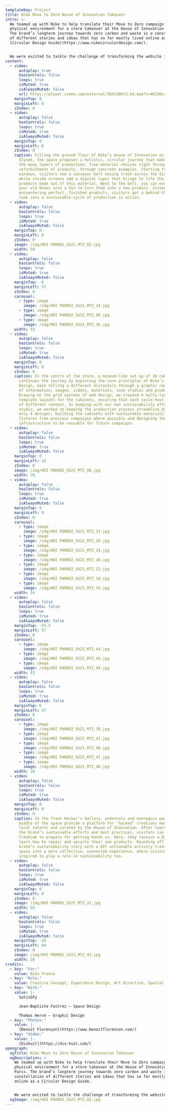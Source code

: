 ```yaml
---
templateKey: Project
title: Nike Move to Zero House of Innovation Takeover
intro: >-
  We teamed up with Nike to help translate their Move to Zero campaign into a
  physical environment for a store takeover at the House of Innovation in Paris.
  The brand’s longterm journey towards zero carbon and waste is a constellation
  of different stories and ideas that has so far mostly lived online as a
  [Circular Design Guide](https://www.nikecirculardesign.com/). 


  We were excited to tackle the challenge of transforming the website into a dynamic physical space, full of tangible, moving parts; one that both brings customers into the brand’s sustainability story, but also informs, educates and inspires them to become part of the journey by getting involved in caring for their own products.
content:
  - video:
      autoplay: true
      hasControls: false
      loops: true
      isMuted: true
      isAlwaysMuted: false
      url: https://player.vimeo.com/external/565538673.hd.mp4?s=40130cc9de82dd4aeef93737e9656d87e18309f5&profile_id=175
    marginTop: 0
    marginLeft: 0
    zIndex: 0
  - video:
      autoplay: false
      hasControls: false
      loops: true
      isMuted: true
      isAlwaysMuted: false
    marginTop: 0
    marginLeft: 0
    zIndex: 0
    caption: Filling the ground floor of Nike’s House of Innovation on the Champs
      Elysee, the space proposes a holistic, circular journey that makes visible
      the many layers of production, from material choices right through to the
      refurbishment of products, through concrete examples. Starting from the
      windows, visitors see a conveyor belt moving trash across the display,
      while inside screens add a digital layer that brings to life the different
      products made out of this material. Next to the belt, you can even drop
      your old Nikes into a bin to turn them into a new product. Instead of
      encountering perfect, finished products, visitors get a behind-the-scenes
      look into a sustainable cycle of production in action.
  - video:
      autoplay: false
      hasControls: false
      loops: true
      isMuted: true
      isAlwaysMuted: false
    marginTop: 0
    marginLeft: 0
    zIndex: 0
    image: /img/HOI PAR002_SU21_MTZ_02.jpg
    width: 50
  - video:
      autoplay: false
      hasControls: false
      loops: true
      isMuted: true
      isAlwaysMuted: false
    marginTop: -8
    marginLeft: 57
    zIndex: 0
    carousel:
      - type: image
        image: /img/HOI PAR002_SU21_MTZ_24.jpg
      - type: image
        image: /img/HOI PAR002_SU21_MTZ_06.jpg
      - type: image
        image: /img/HOI PAR002_SU21_MTZ_36.jpg
    width: 43
  - video:
      autoplay: false
      hasControls: false
      loops: true
      isMuted: true
      isAlwaysMuted: false
    marginTop: 0
    marginLeft: 0
    zIndex: 0
    caption: In the centre of the store, a museum-like set up of 10 cabinets
      continues the journey by exploring the core principles of Nike’s Circular
      Design, each telling a different microstory through a graphic composition
      of information, images, videos, materials, case studies and products.
      Drawing on the grid systems of web design, we created 4 multi-layered
      template layouts for the cabinets, ensuring that each could host a range
      of different content. In keeping with our own sustainability efforts as a
      studio, we worked on keeping the production process streamline by using
      only 4 designs, building the cabinets with sustainable materials, reusing
      fixtures from previous campaigns where possible and designing the
      infrastructure to be reusable for future campaigns.
  - video:
      autoplay: false
      hasControls: false
      loops: true
      isMuted: true
      isAlwaysMuted: false
    marginTop: 0
    marginLeft: 15
    zIndex: 0
    image: /img/HOI PAR002_SU21_MTZ_08.jpg
    width: 70
  - video:
      autoplay: false
      hasControls: false
      loops: true
      isMuted: true
      isAlwaysMuted: false
    marginTop: 9
    marginLeft: 9
    zIndex: 0
    carousel:
      - type: image
        image: /img/HOI PAR002_SU21_MTZ_17.jpg
      - type: image
        image: /img/HOI PAR002_SU21_MTZ_20.jpg
      - type: image
        image: /img/HOI PAR002_SU21_MTZ_14.jpg
      - type: image
        image: /img/HOI PAR002_SU21_MTZ_16.jpg
      - type: image
        image: /img/HOI PAR002_SU21_MTZ_22.jpg
      - type: image
        image: /img/HOI PAR002_SU21_MTZ_18.jpg
      - type: image
        image: /img/HOI PAR002_SU21_MTZ_19.jpg
    width: 34
  - video:
      autoplay: false
      hasControls: false
      loops: true
      isMuted: true
      isAlwaysMuted: false
    marginTop: -55.5
    marginLeft: 57
    zIndex: 0
    carousel:
      - type: image
        image: /img/HOI PAR002_SU21_MTZ_44.jpg
      - type: image
        image: /img/HOI PAR002_SU21_MTZ_45.jpg
      - type: image
        image: /img/HOI PAR002_SU21_MTZ_49.jpg
    width: 43
  - video:
      autoplay: false
      hasControls: false
      loops: true
      isMuted: true
      isAlwaysMuted: false
    marginTop: 6
    marginLeft: 57
    zIndex: 0
    carousel:
      - type: image
        image: /img/HOI PAR002_SU21_MTZ_38.jpg
      - type: image
        image: /img/HOI PAR002_SU21_MTZ_41.jpg
      - type: image
        image: /img/HOI PAR002_SU21_MTZ_40.jpg
      - type: image
        image: /img/HOI PAR002_SU21_MTZ_47.jpg
      - type: image
        image: /img/HOI PAR002_SU21_MTZ_46.jpg
    width: 28
  - video:
      autoplay: false
      hasControls: false
      loops: true
      isMuted: true
      isAlwaysMuted: false
    marginTop: 0
    marginLeft: 0
    zIndex: 0
    caption: In the Trash Hacker’s Gallery, pedestals and mannequin podiums in the
      middle of the space provide a platform for ‘hacked’ creations made by
      local talents and curated by the House of Innovation. After learning about
      the brand’s sustainable efforts and best practices, visitors can visit the
      TrashLab to prepare for getting hands on. Here, they receive a DIY kit and
      learn how to repair and upcycle their own products. Rounding off the
      brand’s sustainability story with a DIY actionable activity transforms the
      space into a more collective, connected experience, where visitors are
      inspired to play a role in sustainability too.
  - video:
      autoplay: false
      hasControls: false
      loops: true
      isMuted: true
      isAlwaysMuted: false
    marginTop: 0
    marginLeft: 0
    zIndex: 0
    image: /img/HOI PAR002_SU21_MTZ_31.jpg
    width: 55
  - video:
      autoplay: false
      hasControls: false
      loops: true
      isMuted: true
      isAlwaysMuted: false
    marginTop: -19
    marginLeft: 64
    zIndex: 0
    image: /img/HOI PAR002_SU21_MTZ_43.jpg
    width: 28
credits:
  - key: "For:"
    value: Nike France
  - key: "Role:"
    value: Creative Concept, Experience Design, Art Direction, Spatial Design, Design Development, Prototyping, Software Development, Creative Technology, Installation Engineering
  - key: "With:"
    value: |-
      Satis&Fy

      Jean-Baptiste Fastrez – Space Design

      Thomas Hervé – Graphic Design
  - key: "Photos:"
    value: |-
      [Benoit Florençon](https://www.benoitflorencon.com/)
  - key: "Video:"
    value: |-
      [Dixhuit](https://dix-huit.com/)
opengraph:
  ogTitle: Nike Move to Zero House of Innovation Takeover
  ogDescription: >
    We teamed up with Nike to help translate their Move to Zero campaign into a
    physical environment for a store takeover at the House of Innovation in
    Paris. The brand’s longterm journey towards zero carbon and waste is a
    constellation of different stories and ideas that has so far mostly lived
    online as a Circular Design Guide. 


    We were excited to tackle the challenge of transforming the website into a dynamic physical space, full of tangible, moving parts; one that both brings customers into the brand’s sustainability story, but also informs, educates and inspires them to become part of the journey by getting involved in caring for their own products. 
  ogImage: /img/HOI PAR002_SU21_MTZ_02.jpg
---
```

